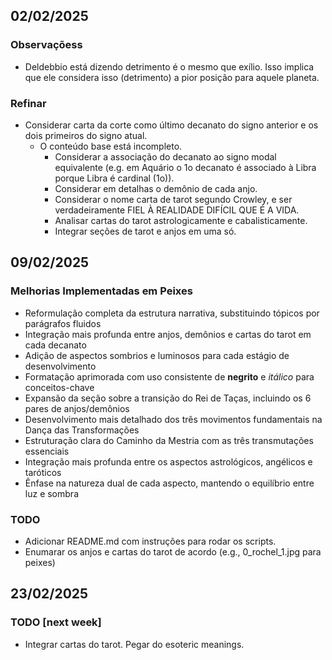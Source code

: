 ## 02/02/2025

### Observaçõess

- Deldebbio está dizendo detrimento é o mesmo que exílio. Isso implica que ele considera isso (detrimento) a pior posição para aquele planeta. 

### Refinar

- Considerar carta da corte como último decanato do signo anterior e os dois primeiros do signo atual.
  - O conteúdo base está incompleto.
    - Considerar a associação do decanato ao signo modal equivalente (e.g. em Aquário o 1o decanato é associado à Libra porque Libra é cardinal (1o)).
    - Considerar em detalhas o demônio de cada anjo.
    - Considerar o nome carta de tarot segundo Crowley, e ser verdadeiramente FIEL À REALIDADE DIFÍCIL QUE É A VIDA. 
    - Analisar cartas do tarot astrologicamente e cabalisticamente.
    - Integrar seções de tarot e anjos em uma só.

## 09/02/2025

### Melhorias Implementadas em Peixes

- Reformulação completa da estrutura narrativa, substituindo tópicos por parágrafos fluidos
- Integração mais profunda entre anjos, demônios e cartas do tarot em cada decanato
- Adição de aspectos sombrios e luminosos para cada estágio de desenvolvimento
- Formatação aprimorada com uso consistente de **negrito** e _itálico_ para conceitos-chave
- Expansão da seção sobre a transição do Rei de Taças, incluindo os 6 pares de anjos/demônios
- Desenvolvimento mais detalhado dos três movimentos fundamentais na Dança das Transformações
- Estruturação clara do Caminho da Mestria com as três transmutações essenciais
- Integração mais profunda entre os aspectos astrológicos, angélicos e taróticos
- Ênfase na natureza dual de cada aspecto, mantendo o equilíbrio entre luz e sombra


### TODO

- Adicionar README.md com instruções para rodar os scripts.
- Enumarar os anjos e cartas do tarot de acordo (e.g., 0_rochel_1.jpg para peixes)

## 23/02/2025

### TODO [next week]

- Integrar cartas do tarot. Pegar do esoteric meanings.